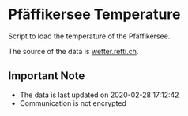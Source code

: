 # Pfäffikersee Temperature
Script to load the temperature of the Pfäffikersee.

The source of the data is [wetter.retti.ch](http://wetter.retti.ch/).

## Important Note
 * The data is last updated on 2020-02-28 17:12:42
 * Communication is not encrypted
 
